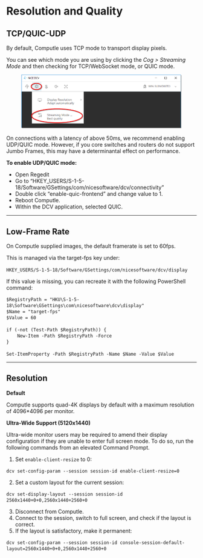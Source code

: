 # Resolution and Quality

## TCP/QUIC-UDP

By default, Computle uses TCP mode to transport display pixels.&#x20;

You can see which mode you are using by clicking the _Cog > Streaming Mode_ and then checking for  TCP/WebSocket mode, or QUIC mode.&#x20;

<figure><img src="../../.gitbook/assets/image (1) (1) (1).png" alt=""><figcaption></figcaption></figure>

On connections with a latency of above 50ms, we recommend enabling UDP/QUIC mode. However, if you core switches and routers do not support Jumbo Frames, this may have a determinantal effect on performance.&#x20;

**To enable UDP/QUIC mode:**

* Open Regedit
* Go to “HKEY\_USERS/S-1-5-18/Software/GSettings/com/nicesoftware/dcv/connectivity”
* Double click “enable-quic-frontend” and change value to 1.&#x20;
* Reboot Computle.
* Within the DCV application, selected QUIC.&#x20;

***

## Low-Frame Rate

On Computle supplied images, the default framerate is set to 60fps.&#x20;

This is managed via the target-fps key under:

`HKEY_USERS/S-1-5-18/Software/GSettings/com/nicesoftware/dcv/display`

If this value is missing, you can recreate it with the following PowerShell command:

```
$RegistryPath = "HKU\S-1-5-18\Software\GSettings\com\nicesoftware\dcv\display"
$Name = "target-fps"
$Value = 60

if (-not (Test-Path $RegistryPath)) {
    New-Item -Path $RegistryPath -Force
}

Set-ItemProperty -Path $RegistryPath -Name $Name -Value $Value
```

***

## Resolution

**Default**

Computle supports quad-4K displays by default with a maximum resolution of 4096\*4096 per monitor.&#x20;

**Ultra-Wide Support (5120x1440)**

Ultra-wide monitor users may be required to amend their display configuration if they are unable to enter full screen mode. To do so, run the following commands from an elevated Command Prompt. &#x20;

1. Set `enable-client-resize` to 0:

```
dcv set-config-param --session session-id enable-client-resize=0
```

2. Set a custom layout for the current session:

```
dcv set-display-layout --session session-id 2560x1440+0+0,2560x1440+2560+0
```

3. Disconnect from Computle.
4. Connect to the session, switch to full screen, and check if the layout is correct.
5. If the layout is satisfactory, make it permanent:

```
dcv set-config-param --session session-id console-session-default-layout=2560x1440+0+0,2560x1440+2560+0
```

